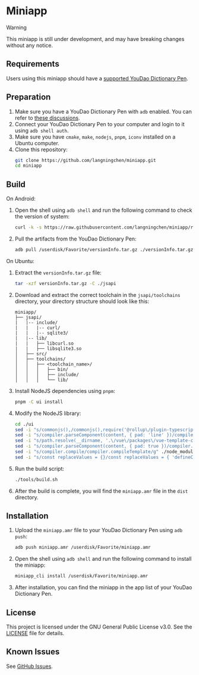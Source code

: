 <!--
 Copyright (C) 2025 Langning Chen
 
 This file is part of miniapp.
 
 miniapp is free software: you can redistribute it and/or modify
 it under the terms of the GNU General Public License as published by
 the Free Software Foundation, either version 3 of the License, or
 (at your option) any later version.
 
 miniapp is distributed in the hope that it will be useful,
 but WITHOUT ANY WARRANTY; without even the implied warranty of
 MERCHANTABILITY or FITNESS FOR A PARTICULAR PURPOSE.  See the
 GNU General Public License for more details.
 
 You should have received a copy of the GNU General Public License
 along with miniapp.  If not, see <https://www.gnu.org/licenses/>.
-->

# Miniapp

> [!WARNING]  
> This miniapp is still under development, and may have breaking changes without any notice.

## Requirements

Users using this miniapp should have a [supported YouDao Dictionary Pen](https://smart.youdao.com/dictPen).

## Preparation

1. Make sure you have a YouDao Dictionary Pen with `adb` enabled. You can refer to [these discussions](https://github.com/orgs/PenUniverse/discussions/).
2. Connect your YouDao Dictionary Pen to your computer and login to it using `adb shell auth`.
3. Make sure you have `cmake`, `make`, `nodejs`, `pnpm`, `iconv` installed on a Ubuntu computer.
4. Clone this repository:
   ```bash
   git clone https://github.com/langningchen/miniapp.git
   cd miniapp
   ```

## Build

On Android:

1. Open the shell using `adb shell` and run the following command to check the version of system:
   ```bash
   curl -k -s https://raw.githubusercontent.com/langningchen/miniapp/refs/heads/main/tools/getVersionInfo.sh | bash
   ```
2. Pull the artifacts from the YouDao Dictionary Pen:
   ```bash
   adb pull /userdisk/Favorite/versionInfo.tar.gz ./versionInfo.tar.gz
   ```

On Ubuntu:

1. Extract the `versionInfo.tar.gz` file:
   ```bash
   tar -xzf versionInfo.tar.gz -C ./jsapi
   ```
2. Download and extract the correct toolchain in the `jsapi/toolchains` directory,
   your directory structure should look like this:
   ```
   miniapp/
   ├── jsapi/
   |   |-- include/
   |   |   |-- curl/
   |   |   |-- sqlite3/
   |   |-- lib/
   |   |   ├── libcurl.so
   |   |   ├── libsqlite3.so
   │   ├── src/
   │   ├── toolchains/
   │   │   ├── <toolchain_name>/
   │   │   │   ├── bin/
   │   │   │   ├── include/
   │   │   │   └── lib/
   ```
3. Install NodeJS dependencies using `pnpm`:
   ```bash
   pnpm -C ui install
   ```
4. Modify the NodeJS library: 
   ```bash
   cd ./ui
   sed -i "s/commonjs(),/commonjs(),require('@rollup\/plugin-typescript')(),/g" ./node_modules/aiot-vue-cli/src/libs/rollup.config.js
   sed -i "s/compiler.parseComponent(content, { pad: 'line' })/compiler.parse(content, { pad: 'line' }).descriptor/g" ./node_modules/aiot-vue-cli/web-loaders/falcon-vue-loader/lib/parser.js
   sed -i "s/path.resolve(__dirname, '.\/vue\/packages\/vue-template-compiler\/index.js')/'@vue\/compiler-sfc'/g" ./node_modules/aiot-vue-cli/cli-libs/index.js
   sed -i "s/compiler.parseComponent(content, { pad: true })/compiler.parse(content, { pad: true }).descriptor/g" ./node_modules/aiot-vue-cli/src/libs/parser.js
   sed -i "s/compiler.compile/compiler.compileTemplate/g" ./node_modules/aiot-vue-cli/web-loaders/falcon-vue-loader/lib/template-compiler/index.js
   sed -i "s/const replaceValues = {}/const replaceValues = { 'defineComponent': '' }/g" ./node_modules/aiot-vue-cli/src/libs/rollup.config.js
   ```
5. Run the build script:
   ```bash
   ./tools/build.sh
   ```
6. After the build is complete, you will find the `miniapp.amr` file in the `dist` directory.

## Installation

1. Upload the `miniapp.amr` file to your YouDao Dictionary Pen using `adb push`:
   ```bash
   adb push miniapp.amr /userdisk/Favorite/miniapp.amr
   ```
2. Open the shell using `adb shell` and run the following command to install the miniapp:
   ```bash
   miniapp_cli install /userdisk/Favorite/miniapp.amr
   ```
3. After installation, you can find the miniapp in the app list of your YouDao Dictionary Pen.

## License

This project is licensed under the GNU General Public License v3.0. See the [LICENSE](LICENSE) file for details.

## Known Issues

See [GitHub Issues](https://github.com/langningchen/miniapp/issues).
